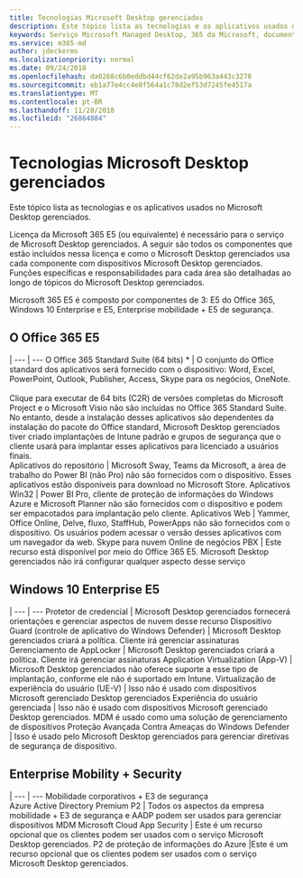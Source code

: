 ```yaml
---
title: Tecnologias Microsoft Desktop gerenciados
description: Este tópico lista as tecnologias e os aplicativos usados no Microsoft Desktop gerenciados.
keywords: Serviço Microsoft Managed Desktop, 365 da Microsoft, documentação
ms.service: m365-md
author: jdeckerms
ms.localizationpriority: normal
ms.date: 09/24/2018
ms.openlocfilehash: da0268c6b0eddbd44cf62de2a95b963a443c3278
ms.sourcegitcommit: eb1a77e4cc4e8f564a1c78d2ef53d7245fe4517a
ms.translationtype: MT
ms.contentlocale: pt-BR
ms.lasthandoff: 11/28/2018
ms.locfileid: "26864884"
---
```

# <a name="microsoft-managed-desktop-technologies"></a>Tecnologias Microsoft Desktop gerenciados

Este tópico lista as tecnologias e os aplicativos usados no Microsoft Desktop gerenciados.

<!-- Microsoft 365 E5; Device as a Service -->
<!-- in O365 table, standard suite, removed this sentence "Please see the Installation of Project/Visio 64bit Click to Run Addendum for important deployment instructions. -->

Licença da Microsoft 365 E5 (ou equivalente) é necessário para o serviço de Microsoft Desktop gerenciados. A seguir são todos os componentes que estão incluídos nessa licença e como o Microsoft Desktop gerenciados usa cada componente com dispositivos Microsoft Desktop gerenciados.  Funções específicas e responsabilidades para cada área são detalhadas ao longo de tópicos do Microsoft Desktop gerenciados. 

Microsoft 365 E5 é composto por componentes de 3: E5 do Office 365, Windows 10 Enterprise e E5, Enterprise mobilidade + E5 de segurança.  

## <a name="office-365-e5"></a>O Office 365 E5
 |
 --- | ---
O Office 365 Standard Suite (64 bits) * | O conjunto do Office standard dos aplicativos será fornecido com o dispositivo: Word, Excel, PowerPoint, Outlook, Publisher, Access, Skype para os negócios, OneNote.<br><br>Clique para executar de 64 bits (C2R) de versões completas do Microsoft Project e o Microsoft Visio não são incluídas no Office 365 Standard Suite.  No entanto, desde a instalação desses aplicativos são dependentes da instalação do pacote do Office standard, Microsoft Desktop gerenciados tiver criado implantações de Intune padrão e grupos de segurança que o cliente usará para implantar esses aplicativos para licenciado a usuários finais.  
Aplicativos do repositório |    Microsoft Sway, Teams da Microsoft, a área de trabalho do Power BI (não Pro) não são fornecidos com o dispositivo. Esses aplicativos estão disponíveis para download no Microsoft Store.
Aplicativos Win32 |    Power BI Pro, cliente de proteção de informações do Windows Azure e Microsoft Planner não são fornecidos com o dispositivo e podem ser empacotados para implantação pelo cliente. 
Aplicativos Web |  Yammer, Office Online, Delve, fluxo, StaffHub, PowerApps não são fornecidos com o dispositivo. Os usuários podem acessar o versão desses aplicativos com um navegador da web.
Skype para nuvem Online de negócios PBX | Este recurso está disponível por meio do Office 365 E5. Microsoft Desktop gerenciados não irá configurar qualquer aspecto desse serviço

## <a name="windows-10-enterprise-e5"></a>Windows 10 Enterprise E5

 |
 --- | ---
Protetor de credencial |  Microsoft Desktop gerenciados fornecerá orientações e gerenciar aspectos de nuvem desse recurso
Dispositivo Guard (controle de aplicativo do Windows Defender)   | Microsoft Desktop gerenciados criará a política. Cliente irá gerenciar assinaturas
Gerenciamento de AppLocker |  Microsoft Desktop gerenciados criará a política. Cliente irá gerenciar assinaturas
Application Virtualization (App-V) |    Microsoft Desktop gerenciados não oferece suporte a esse tipo de implantação, conforme ele não é suportado em Intune.
Virtualização de experiência do usuário (UE-V) | Isso não é usado com dispositivos Microsoft gerenciado Desktop gerenciados
Experiência do usuário gerenciada  | Isso não é usado com dispositivos Microsoft gerenciado Desktop gerenciados. MDM é usado como uma solução de gerenciamento de dispositivos
Proteção Avançada Contra Ameaças do Windows Defender |   Isso é usado pelo Microsoft Desktop gerenciados para gerenciar diretivas de segurança de dispositivo. 

## <a name="enterprise-mobility--security"></a>Enterprise Mobility + Security 

 |
 --- | ---
Mobilidade corporativos + E3 de segurança<br>Azure Active Directory Premium P2 |    Todos os aspectos da empresa mobilidade + E3 de segurança e AADP podem ser usados para gerenciar dispositivos MDM
Microsoft Cloud App Security |  Este é um recurso opcional que os clientes podem ser usados com o serviço Microsoft Desktop gerenciados.
P2 de proteção de informações do Azure  |Este é um recurso opcional que os clientes podem ser usados com o serviço Microsoft Desktop gerenciados.